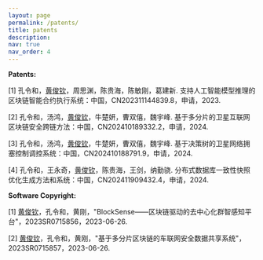 ```yaml
---
layout: page
permalink: /patents/
title: patents
description: 
nav: true
nav_order: 4
---
```

**Patents:**

[1] 孔令和，<u>黄俊钦</u>，周思渊，陈贵海，陈敏刚，葛建新. 支持人工智能模型推理的区块链智能合约执行系统：中国，CN202311144839.8，申请，2023.

[2] 孔令和，汤鸿，<u>黄俊钦</u>，牛楚妍，曹双僖，魏宇峰. 基于多分片的卫星互联网区块链安全跨链方法：中国，CN202410189332.2，申请，2024.

[3] 孔令和，汤鸿，<u>黄俊钦</u>，牛楚妍，曹双僖，魏宇峰. 基于决策树的卫星网络拥塞控制调控系统：中国，CN202410188791.9，申请，2024.

[4] 孔令和，王永奇，<u>黄俊钦</u>，陈贵海，王剑，纳勤骁. 分布式数据库一致性快照优化生成方法和系统：中国，CN202411909432.4，申请，2024.

**Software Copyright:**

[1] <u>黄俊钦</u>，孔令和，黄刚，"BlockSense——区块链驱动的去中心化群智感知平台"，2023SR0715856，2023-06-26.

[2] <u>黄俊钦</u>，孔令和，黄刚，"基于多分片区块链的车联网安全数据共享系统"，2023SR0715857，2023-06-26.
